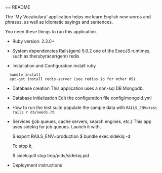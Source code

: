 == README

The 'My Vocabulary' application helps me learn English new words and phrases, as
well as idiomatic sayings and sentences.

You need these things to run this application.

* Ruby version: 2.3.0+

* System dependencies
  Rails(gem) 5.0.2
  one of the ExecJS runtimes, such as therubyracer(gem)
  redis

* Installation and Configuration
  install ruby
```shell
  bundle install
  apt-get install redis-server (see redios.io for other OS)
```

* Database creation
  This application uses a non-sql DB Mongodb.

* Database initialization
  Edit the configuration file config/mongoid.yml

* How to run the test suite
  populate the sample data with `RAILS_ENV=test rails r db/seeds.rb`

* Services (job queues, cache servers, search engines, etc.)
  This app uses sidekiq for job queues. Launch it with,

    $ export RAILS_ENV=production
    $ bundle exec sidekiq -d

  To stop it,

    $ sidekiqctl stop tmp/pids/sidekiq.pid

* Deployment instructions
